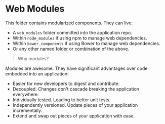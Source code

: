 # Web Modules

This folder contains modularized components. They can live:

* A `web_modules` folder committed into the application repo.
* Within `node_modules` if using npm to manage web dependencies.
* Within `bower_components` if using Bower to manage web dependencies.
* Or any other named folder or combination of the above.

> Why modules?

Modules are awesome. They have significant advantages over code embedded into an application:

* Easier for new developers to digest and contribute.
* Decoupled. Changes don't cascade breaking the application everywhere.
* Individually tested. Leading to better unit tests.
* Independently versioned. Update pieces of your application incrementally.
* Extend and swap out pieces of your application with ease.

